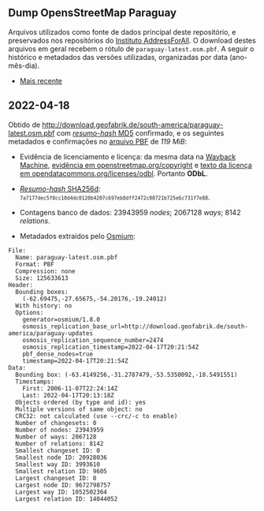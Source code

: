 ## Dump OpensStreetMap Paraguay
Arquivos utilizados como fonte de dados principal deste repositório, e preservados nos repositórios do [Instituto AddressForAll](https://github.com/AddressForAll/preserv-PY). 
O download destes arquivos em geral recebem o rótulo de `paraguay-latest.osm.pbf`. 
A seguir o histórico e metadados das versões utilizadas, organizadas por data (ano-mês-dia).

* [Mais recente](#2022-04-18)

## 2022-04-18
Obtido de http://download.geofabrik.de/south-america/paraguay-latest.osm.pbf com [_resumo-hash_ MD5](https://en.wikipedia.org/wiki/MD5) confirmado, e os seguintes metadados e confirmações no [arquivo PBF](https://wiki.openstreetmap.org/wiki/PBF_Format) de *119 MiB*:

* Evidência de licenciamento e licença: da mesma data na [Wayback Machine](https://web.archive.org), [evidência em openstreetmap.org/copyright](http://web.archive.org/web/20220418172233/https://www.openstreetmap.org/copyright) e [texto da licença em opendatacommons.org/licenses/odbl](http://web.archive.org/web/20220418172356/https://opendatacommons.org/licenses/odbl/). Portanto **ODbL**.

* [_Resumo-hash_ SHA256d](https://en.bitcoin.it/wiki/Protocol_documentation#Hashes): <small> `7a7177dec5f8cc10d4dc0120b4207c697eb8dff2472c08721b725e6c731f7e88`</small>.

* Contagens banco de dados: 23943959 _nodes_; 2067128 _ways_; 8142 _relations_.

* Metadados extraídos pelo [Osmium](https://osmcode.org/osmium-tool/manual.html):

```
File:
  Name: paraguay-latest.osm.pbf
  Format: PBF
  Compression: none
  Size: 125633613
Header:
  Bounding boxes:
    (-62.69475,-27.65675,-54.20176,-19.24012)
  With history: no
  Options:
    generator=osmium/1.8.0
    osmosis_replication_base_url=http://download.geofabrik.de/south-america/paraguay-updates
    osmosis_replication_sequence_number=2474
    osmosis_replication_timestamp=2022-04-17T20:21:54Z
    pbf_dense_nodes=true
    timestamp=2022-04-17T20:21:54Z
Data:
  Bounding box: (-63.4149256,-31.2787479,-53.5350092,-18.5491551)
  Timestamps:
    First: 2006-11-07T22:24:14Z
    Last: 2022-04-17T20:13:18Z
  Objects ordered (by type and id): yes
  Multiple versions of same object: no
  CRC32: not calculated (use --crc/-c to enable)
  Number of changesets: 0
  Number of nodes: 23943959
  Number of ways: 2067128
  Number of relations: 8142
  Smallest changeset ID: 0
  Smallest node ID: 20928036
  Smallest way ID: 3993610
  Smallest relation ID: 9605
  Largest changeset ID: 0
  Largest node ID: 9672798757
  Largest way ID: 1052502364
  Largest relation ID: 14044052
```
